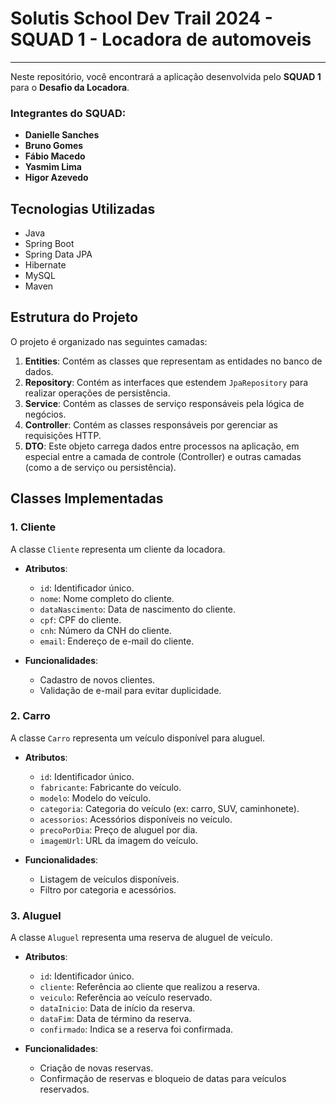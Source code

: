 # Solutis School Dev Trail 2024 - SQUAD 1 - Locadora de automoveis

---

Neste repositório, você encontrará a aplicação desenvolvida pelo **SQUAD 1** para o **Desafio da Locadora**.

### Integrantes do SQUAD:

- **Danielle Sanches**
- **Bruno Gomes**
- **Fábio Macedo**
- **Yasmim Lima**
- **Higor Azevedo**


## Tecnologias Utilizadas

- Java 
- Spring Boot
- Spring Data JPA
- Hibernate
- MySQL
- Maven


## Estrutura do Projeto
O projeto é organizado nas seguintes camadas:

1. **Entities**: Contém as classes que representam as entidades no banco de dados.
2. **Repository**: Contém as interfaces que estendem `JpaRepository` para realizar operações de persistência.
3. **Service**: Contém as classes de serviço responsáveis pela lógica de negócios.
4. **Controller**: Contém as classes responsáveis por gerenciar as requisições HTTP.
5. **DTO**: Este objeto carrega dados entre processos na aplicação, em especial entre a camada de controle (Controller) e outras camadas (como a de serviço ou persistência).


## Classes Implementadas

### 1. Cliente

A classe `Cliente` representa um cliente da locadora.

- **Atributos**:
  - `id`: Identificador único.
  - `nome`: Nome completo do cliente.
  - `dataNascimento`: Data de nascimento do cliente.
  - `cpf`: CPF do cliente.
  - `cnh`: Número da CNH do cliente.
  - `email`: Endereço de e-mail do cliente.

- **Funcionalidades**:
  - Cadastro de novos clientes.
  - Validação de e-mail para evitar duplicidade.

### 2. Carro

A classe `Carro` representa um veículo disponível para aluguel.

- **Atributos**:
  - `id`: Identificador único.
  - `fabricante`: Fabricante do veículo.
  - `modelo`: Modelo do veículo.
  - `categoria`: Categoria do veículo (ex: carro, SUV, caminhonete).
  - `acessorios`: Acessórios disponíveis no veículo.
  - `precoPorDia`: Preço de aluguel por dia.
  - `imagemUrl`: URL da imagem do veículo.

- **Funcionalidades**:
  - Listagem de veículos disponíveis.
  - Filtro por categoria e acessórios.

### 3. Aluguel

A classe `Aluguel` representa uma reserva de aluguel de veículo.

- **Atributos**:
  - `id`: Identificador único.
  - `cliente`: Referência ao cliente que realizou a reserva.
  - `veiculo`: Referência ao veículo reservado.
  - `dataInicio`: Data de início da reserva.
  - `dataFim`: Data de término da reserva.
  - `confirmado`: Indica se a reserva foi confirmada.

- **Funcionalidades**:
  - Criação de novas reservas.
  - Confirmação de reservas e bloqueio de datas para veículos reservados.
